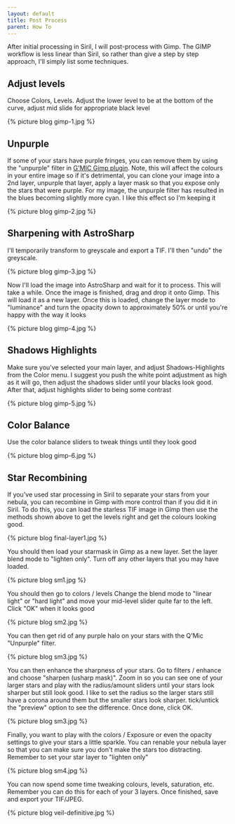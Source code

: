 ```yaml
---
layout: default
title: Post Process
parent: How To
---
```

After initial processing in Siril, I will post-process with Gimp. The GIMP workflow is less linear than Siril, so rather than give a step by step approach, I'll simply list some techniques.


## Adjust levels

Choose Colors, Levels. Adjust the lower level to be at the bottom of the curve, adjust mid slide for appropriate black level

{% picture blog gimp-1.jpg %}

## Unpurple
If some of your stars have purple fringes, you can remove them by using the "unpurple" filter in [G'MIC Gimp plugin](https://gmic.eu/). Note, this will affect the colours in your entire image so if it's detrimental, you can clone your image into a 2nd layer, unpurple that layer, apply a layer mask so that you expose only the stars that were purple. For my image, the unpurple filter has resulted in the blues becoming slightly more cyan. I like this effect so I'm keeping it

{% picture blog gimp-2.jpg %}

## Sharpening with AstroSharp

I'll temporarily transform to greyscale and export a TIF. I'll then "undo" the greyscale.

{% picture blog gimp-3.jpg %}

Now I'll load the image into AstroSharp and wait for it to process. This will take a while. Once the image is finished, drag and drop it onto Gimp. This will load it as a new layer. Once this is loaded, change the layer mode to "luminance" and turn the opacity down to approximately 50% or until you're happy with the way it looks

{% picture blog gimp-4.jpg %}

## Shadows Highlights

Make sure you've selected your main layer, and adjust Shadows-Highlights from the Color menu. I suggest you push the white point adjustment as high as it will go, then adjust the shadows slider until your blacks look good. After that, adjust highlights slider to being some contrast

{% picture blog gimp-5.jpg %}

## Color Balance

Use the color balance sliders to tweak things until they look good

{% picture blog gimp-6.jpg %}

## Star Recombining

If you've used star processing in Siril to separate your stars from your nebula, you can recombine in Gimp with more control than if you did it in Siril. To do this, you can load the starless TIF image in Gimp then use the methods shown above to get the levels right and get the colours looking good.

{% picture blog final-layer1.jpg %}

You should then load your starmask in Gimp as a new layer. Set the layer blend mode to "lighten only". Turn off any other layers that you may have loaded.

{% picture blog sm1.jpg %}

You should then go to colors / levels Change the blend mode to "linear light" or "hard light" and move your mid-level slider quite far to the left. Click "OK" when it looks good

{% picture blog sm2.jpg %}

You can then get rid of any purple halo on your stars with the Q'Mic "Unpurple" filter.

{% picture blog sm3.jpg %}

You can then enhance the sharpness of your stars. Go to filters / enhance and choose "sharpen (usharp mask)". Zoom in so you can see one of your larger stars and play with the radius/amount sliders until your stars look sharper but still look good. I like to set the radius so the larger stars still have a corona around them but the smaller stars look sharper. tick/untick the "preview" option to see the difference. Once done, click OK.

{% picture blog sm3.jpg %}

Finally, you want to play with the colors / Exposure or even the opacity settings to give your stars a little sparkle. You can renable your nebula layer so that you can make sure you don't make the stars too distracting. Remember to set your star layer to "lighten only"

{% picture blog sm4.jpg %}

You can now spend some time tweaking colours, levels, saturation, etc. Remember you can do this for each of your 3 layers. Once finished, save and export your TIF/JPEG.

{% picture blog veil-definitive.jpg %}
